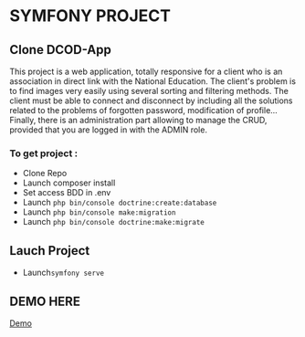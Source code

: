 # SYMFONY PROJECT

## Clone DCOD-App
This project is a web application, totally responsive for a client who is an association in direct link with the National Education.
The client's problem is to find images very easily using several sorting and filtering methods.
The client must be able to connect and disconnect by including all the solutions related to the problems of forgotten password, modification of profile...
Finally, there is an administration part allowing to manage the CRUD, provided that you are logged in with the ADMIN role. 

### To get project :
- Clone Repo
- Launch composer install
- Set access BDD in .env
- Launch ```php bin/console doctrine:create:database```
- Launch ```php bin/console make:migration```
- Launch ```php bin/console doctrine:make:migrate```

## Lauch Project 
- Launch```symfony serve```

## DEMO HERE 
[Demo](https://discommentondit.fr)
